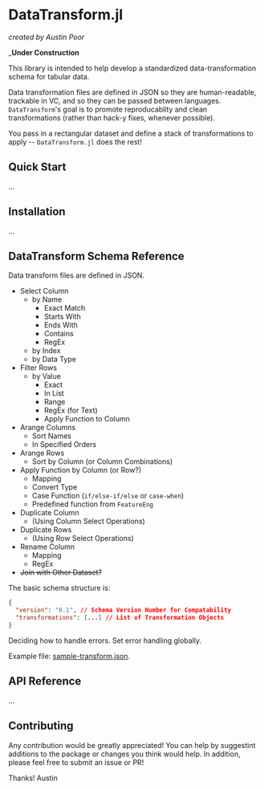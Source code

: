 # DataTransform.jl

_created by Austin Poor_

___Under Construction__

This library is intended to help develop a standardized data-transformation schema for tabular data.

Data transformation files are defined in JSON so they are human-readable, trackable in VC, and so they can be passed between languages. `DataTransform`'s goal is to promote reproducablity and clean transformations (rather than hack-y fixes, whenever possible).

You pass in a rectangular dataset and define a stack of transformations to apply -- `DataTransform.jl` does the rest!

## Quick Start

...


## Installation

...


## DataTransform Schema Reference

Data transform files are defined in JSON.

* Select Column
  * by Name
    * Exact Match
    * Starts With
    * Ends With
    * Contains
    * RegEx
  * by Index
  * by Data Type
* Filter Rows
  * by Value
    * Exact
    * In List
    * Range
    * RegEx (for Text)
    * Apply Function to Column
* Arange Columns
  * Sort Names
  * In Specified Orders
* Arange Rows
  * Sort by Column (or Column Combinations)
* Apply Function by Column (or Row?)
  * Mapping
  * Convert Type
  * Case Function (`if/else-if/else` or `case-when`)
  * Predefined function from `FeatureEng`
* Duplicate Column
  * (Using Column Select Operations)
* Duplicate Rows
  * (Using Row Select Operations)
* Rename Column
  * Mapping
  * RegEx
* ~~Join with Other Dataset?~~

The basic schema structure is:

```json
{
  "version": "0.1", // Schema Version Number for Compatability
  "transformations": [...] // List of Transformation Objects 
}
```

Deciding how to handle errors. Set error handling globally.

Example file: [sample-transform.json](./sample-transform.json).


## API Reference

...


## Contributing

Any contribution would be greatly appreciated! You can help by suggestint additions to the package or changes you think would help. In addition, please feel free to submit an issue or PR!

Thanks!
Austin

